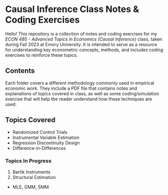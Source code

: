 # Causal Inference Class Notes & Coding Exercises

Hello! This repository is a collection of notes and coding exercises for my _ECON 485 - Advanced Topics in Economics (Causal Inference)_ class, taken during Fall 2023 at Emory University. It is intended to serve as a resource for understanding key econometric concepts, methods, and includes coding exercises to reinforce these topics.

## Contents
Each folder covers a different methodology commonly used in empirical economic work. They include a PDF file that contains notes and explanations of topics covered in class, as well as some coding/simulation exercise that will help the reader understand how these techniques are used.

## Topics Covered
- Randomized Control Trials
- Instrumental Variable Estimation
- Regression Discontinuity Design
- Difference-in-Differences

### Topics In Progress
1. Bartik Instruments
2. Structural Estimation
* MLE, GMM, SMM
